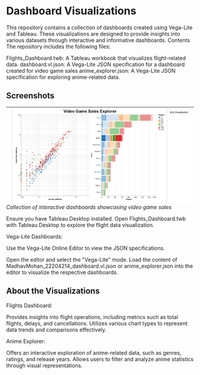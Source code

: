 # Dashboard Visualizations
This repository contains a collection of dashboards created using Vega-Lite and Tableau. These visualizations are designed to provide insights into various datasets through interactive and informative dashboards.
Contents
The repository includes the following files:

Flights_Dashboard.twb: A Tableau workbook that visualizes flight-related data.
dashboard.vl.json: A Vega-Lite JSON specification for a dashboard created for video game sales
anime_explorer.json: A Vega-Lite JSON specification for exploring anime-related data.

## Screenshots

![Dashboard Visualizations](screenshot.png)
*Collection of interactive dashboards showcasing video game sales*

Ensure you have Tableau Desktop installed.
Open Flights_Dashboard.twb with Tableau Desktop to explore the flight data visualization.

Vega-Lite Dashboards:

Use the Vega-Lite Online Editor to view the JSON specifications.

Open the editor and select the "Vega-Lite" mode.
Load the content of MadhavMohan_22204214_dashboard.vl.json or anime_explorer.json into the editor to visualize the respective dashboards.



## About the Visualizations
Flights Dashboard:

Provides insights into flight operations, including metrics such as total flights, delays, and cancellations.
Utilizes various chart types to represent data trends and comparisons effectively.

Anime Explorer:

Offers an interactive exploration of anime-related data, such as genres, ratings, and release years.
Allows users to filter and analyze anime statistics through visual representations.
